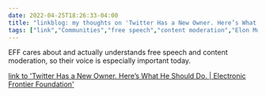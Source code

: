 ```yaml
---
date: 2022-04-25T18:26:33-04:00
title: "linkblog: my thoughts on 'Twitter Has a New Owner. Here’s What He Should Do. | Electronic Frontier Foundation'"
tags: ["link","Communities","free speech","content moderation","Elon Musk","Twitter","EFF"]
---
```

EFF cares about and actually understands free speech and content moderation, so their voice is especially important today.
 
[link to 'Twitter Has a New Owner. Here’s What He Should Do. | Electronic Frontier Foundation'](https://www.eff.org/deeplinks/2022/04/twitter-has-new-owner-heres-what-he-should-do)
